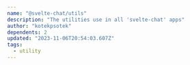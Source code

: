 ```yaml
---
name: "@svelte-chat/utils"
description: "The utilities use in all 'svelte-chat' apps"
author: "kotekpsotek"
dependents: 2
updated: "2023-11-06T20:54:03.607Z"
tags: 
  - utility
---
```

